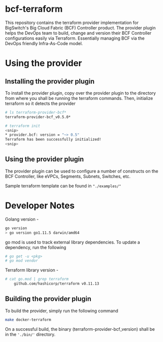 # bcf-terraform
This repository contains the terraform provider implementation for BigSwitch's
Big Cloud Fabric (BCF) Controller product. The provider plugin helps the DevOps
team to build, change and version their BCF Controller configurations easily via
Terraform. Essentially managing BCF via the DevOps friendly Infra-As-Code
model.


# Using the provider

## Installing the provider plugin
To install the provider plugin, copy over the provider plugin to the directory
from where you shall be running the terraform commands. Then, initialize
terraform so it detects the provider
```bash
# ls terraform-provider-bcf*
terraform-provider-bcf_v0.5.0*

# terraform init
<snip>
* provider.bcf: version = "~> 0.5"
Terraform has been successfully initialized!
<snip>
```


## Using the provider plugin
The provider plugin can be used to configure a number of constructs on the BCF
Controller, like eVPCs, Segments, Subnets, Switches, etc.

Sample terraform template can be found in ```"./examples/"```


# Developer Notes
Golang version -
```bash
go version
> go version go1.11.5 darwin/amd64
```

go mod is used to track external library dependencies. To update a dependency,
run the following
```bash
# go get -u <pkg>
# go mod vendor
```

Terraform library version -
```bash
# cat go.mod | grep terraform
	github.com/hashicorp/terraform v0.11.13
```

## Building the provider plugin
To build the provider, simply run the following command
```bash
make docker-terraform
```
On a successful build, the binary (terraform-provider-bcf_version) shall be
in the ```'./bin/'``` directory.
